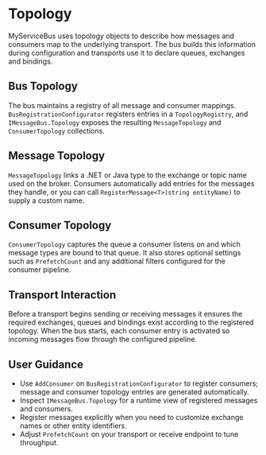 # Topology

MyServiceBus uses topology objects to describe how messages and consumers map to the underlying transport. The bus builds this information during configuration and transports use it to declare queues, exchanges and bindings.

## Bus Topology
The bus maintains a registry of all message and consumer mappings. `BusRegistrationConfigurator` registers entries in a `TopologyRegistry`, and `IMessageBus.Topology` exposes the resulting `MessageTopology` and `ConsumerTopology` collections.

## Message Topology
`MessageTopology` links a .NET or Java type to the exchange or topic name used on the broker. Consumers automatically add entries for the messages they handle, or you can call `RegisterMessage<T>(string entityName)` to supply a custom name.

## Consumer Topology
`ConsumerTopology` captures the queue a consumer listens on and which message types are bound to that queue. It also stores optional settings such as `PrefetchCount` and any additional filters configured for the consumer pipeline.

## Transport Interaction
Before a transport begins sending or receiving messages it ensures the required exchanges, queues and bindings exist according to the registered topology. When the bus starts, each consumer entry is activated so incoming messages flow through the configured pipeline.

## User Guidance
- Use `AddConsumer` on `BusRegistrationConfigurator` to register consumers; message and consumer topology entries are generated automatically.
- Inspect `IMessageBus.Topology` for a runtime view of registered messages and consumers.
- Register messages explicitly when you need to customize exchange names or other entity identifiers.
- Adjust `PrefetchCount` on your transport or receive endpoint to tune throughput.
